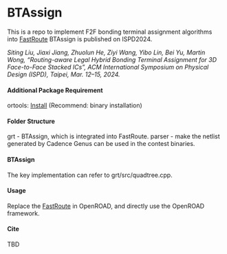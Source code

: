 # BTAssign

This is a repo to implement F2F bonding terminal assignment algorithms into [FastRoute](https://github.com/The-OpenROAD-Project/OpenROAD/tree/master/src/grt)
BTAssign is published on ISPD2024.


*Siting Liu, Jiaxi Jiang, Zhuolun He, Ziyi Wang, Yibo Lin, Bei Yu, Martin Wong, 
“Routing-aware Legal Hybrid Bonding Terminal Assignment for 3D Face-to-Face Stacked ICs”,
ACM International Symposium on Physical Design (ISPD), Taipei, Mar. 12–15, 2024.*

#### Additional Package Requirement
ortools: [Install](https://developers.google.com/optimization/install/cpp)  (Recommend: binary installation)

#### Folder Structure
grt - BTAssign, which is integrated into FastRoute.
parser - make the netlist generated by Cadence Genus can be used in the contest binaries.

#### BTAssign
The key implementation can refer to grt/src/quadtree.cpp.

#### Usage
Replace the [FastRoute](https://github.com/The-OpenROAD-Project/OpenROAD/tree/master/src/grt) in OpenROAD, and directly use the OpenROAD framework.

#### Cite
TBD
